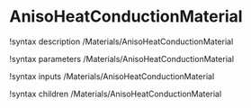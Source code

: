 <!-- MOOSE Documentation Stub: Remove this when content is added. -->

# AnisoHeatConductionMaterial

!syntax description /Materials/AnisoHeatConductionMaterial

!syntax parameters /Materials/AnisoHeatConductionMaterial

!syntax inputs /Materials/AnisoHeatConductionMaterial

!syntax children /Materials/AnisoHeatConductionMaterial
